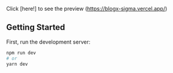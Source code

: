 Click [here!] to see the preview (https://blogx-sigma.vercel.app/)

## Getting Started

First, run the development server:

```bash
npm run dev
# or
yarn dev
```


